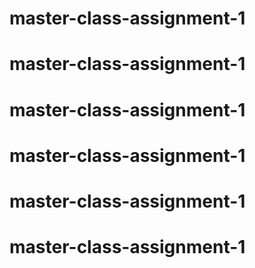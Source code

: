 # master-class-assignment-1
# master-class-assignment-1
# master-class-assignment-1
# master-class-assignment-1
# master-class-assignment-1
# master-class-assignment-1
